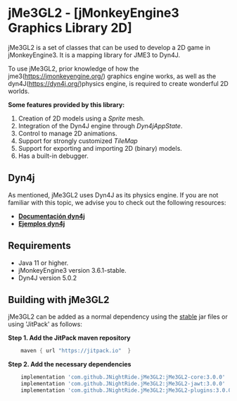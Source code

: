 # jMe3GL2 - [jMonkeyEngine3 Graphics Library 2D]
jMe3GL2 is a set of classes that can be used to develop a 2D game in jMonkeyEngine3. 
It is a mapping library for JME3 to Dyn4J.

To use jMe3GL2, prior knowledge of how the jme3(https://jmonkeyengine.org/) graphics 
engine works, as well as the dyn4J(https://dyn4j.org/)physics engine, is required 
to create wonderful 2D worlds.

**Some features provided by this library:**
1. Creation of 2D models using a *Sprite* mesh.
2. Integration of the Dyn4J engine through *Dyn4jAppState*.
3. Control to manage 2D animations.
4. Support for strongly customized *TileMap*
5. Support for exporting and importing 2D (binary) models.
6. Has a built-in debugger.

## Dyn4j
As mentioned, jMe3GL2 uses Dyn4J as its physics engine. If you are not familiar 
with this topic, we advise you to check out the following resources:

- **[Documentación dyn4j](https://dyn4j.org/pages/getting-started)**
- **[Ejemplos dyn4j](https://github.com/dyn4j/dyn4j-samples)**
  
## Requirements
- Java 11 or higher.
- jMonkeyEngine3 version 3.6.1-stable.
- Dyn4J version 5.0.2

## Building with jMe3GL2

jMe3GL2 can be added as a normal dependency using the [stable](https://github.com/JNightRide/jMe3GL2/releases/tag/v2.5.0) 
jar files or using 'JitPack' as follows:

**Step 1. Add the JitPack maven repository**

```gradle
    maven { url "https://jitpack.io"  }
```

**Step 2. Add the necessary dependencies**

```gradle
    implementation 'com.github.JNightRide.jMe3GL2:jMe3GL2-core:3.0.0'
    implementation 'com.github.JNightRide.jMe3GL2:jMe3GL2-jawt:3.0.0'
    implementation 'com.github.JNightRide.jMe3GL2:jMe3GL2-plugins:3.0.0'
```
